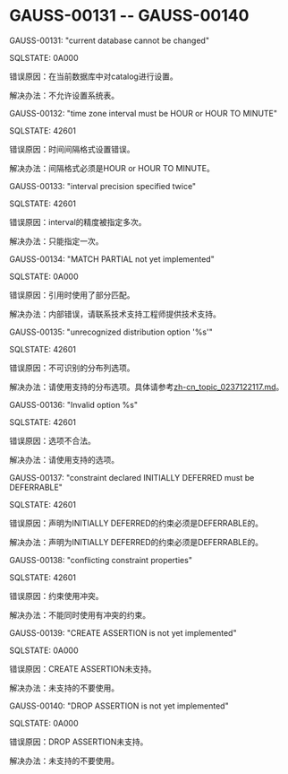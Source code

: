 # GAUSS-00131 -- GAUSS-00140<a name="ZH-CN_TOPIC_0302073493"></a>

GAUSS-00131: "current database cannot be changed"

SQLSTATE: 0A000

错误原因：在当前数据库中对catalog进行设置。

解决办法：不允许设置系统表。

GAUSS-00132: "time zone interval must be HOUR or HOUR TO MINUTE"

SQLSTATE: 42601

错误原因：时间间隔格式设置错误。

解决办法：间隔格式必须是HOUR or HOUR TO MINUTE。

GAUSS-00133: "interval precision specified twice"

SQLSTATE: 42601

错误原因：interval的精度被指定多次。

解决办法：只能指定一次。

GAUSS-00134: "MATCH PARTIAL not yet implemented"

SQLSTATE: 0A000

错误原因：引用时使用了部分匹配。

解决办法：内部错误，请联系技术支持工程师提供技术支持。

GAUSS-00135: "unrecognized distribution option '%s'"

SQLSTATE: 42601

错误原因：不可识别的分布列选项。

解决办法：请使用支持的分布选项。具体请参考[zh-cn\_topic\_0237122117.md](zh-cn_topic_0237122117.md)。

GAUSS-00136: "Invalid option %s"

SQLSTATE: 42601

错误原因：选项不合法。

解决办法：请使用支持的选项。

GAUSS-00137: "constraint declared INITIALLY DEFERRED must be DEFERRABLE"

SQLSTATE: 42601

错误原因：声明为INITIALLY DEFERRED的约束必须是DEFERRABLE的。

解决办法：声明为INITIALLY DEFERRED的约束必须是DEFERRABLE的。

GAUSS-00138: "conflicting constraint properties"

SQLSTATE: 42601

错误原因：约束使用冲突。

解决办法：不能同时使用有冲突的约束。

GAUSS-00139: "CREATE ASSERTION is not yet implemented"

SQLSTATE: 0A000

错误原因：CREATE ASSERTION未支持。

解决办法：未支持的不要使用。

GAUSS-00140: "DROP ASSERTION is not yet implemented"

SQLSTATE: 0A000

错误原因：DROP ASSERTION未支持。

解决办法：未支持的不要使用。

